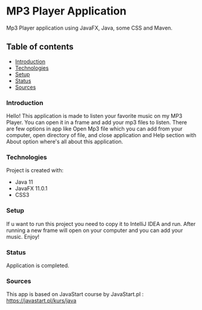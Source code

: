 # MP3 Player Application
Mp3 Player application using JavaFX, Java, some CSS and Maven.

## Table of contents
* [Introduction](#intro)
* [Technologies](#technologies)
* [Setup](#setup)
* [Status](#status)
* [Sources](#sources)

### Introduction
Hello! 
This application is made to listen your favorite music on my MP3 Player. You can open it in a frame and add your mp3 files to listen. There are few options in app like Open Mp3
file which you can add from your computer, open directory of file, and close application and Help section with About option where's all about this application.

### Technologies
Project is created with:
* Java 11
* JavaFX 11.0.1
* CSS3

### Setup
If u want to run this project you need to copy it to IntelliJ IDEA and run. After running a new frame will open on your computer and you can add your music.
Enjoy!

### Status
Application is completed.

### Sources
This app is based on JavaStart course by JavaStart.pl : https://javastart.pl/kurs/java
